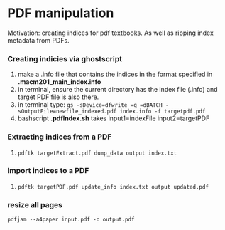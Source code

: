 # PDF manipulation
Motivation: creating indices for pdf textbooks. As well as ripping index metadata from PDFs.

### Creating indicies via ghostscript
1. make a .info file that contains the indices in the format specified in **.macm201_main_index.info**
2. in terminal, ensure the current directory has the index file (.info) and target PDF file is also there.
3. in terminal type: `gs -sDevice=dfwrite =q =dBATCH -sOutputFile=newfile_indexed.pdf index.info -f targetpdf.pdf`
4. bashscript **.pdfIndex.sh** takes input1=indexFile input2=targetPDF

### Extracting indices from a PDF
1. `pdftk targetExtract.pdf dump_data output index.txt`

### Import indices to a PDF
1. `pdftk targetPDF.pdf update_info index.txt output updated.pdf`

### resize all pages
`pdfjam --a4paper input.pdf -o output.pdf`
